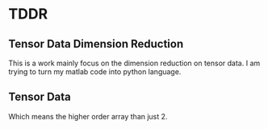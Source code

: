 # TDDR
## Tensor Data Dimension Reduction
This is a work mainly focus on the dimension reduction on tensor data. 
I am trying to turn my matlab code into python language.

## Tensor Data
Which means the higher order array than just 2.

